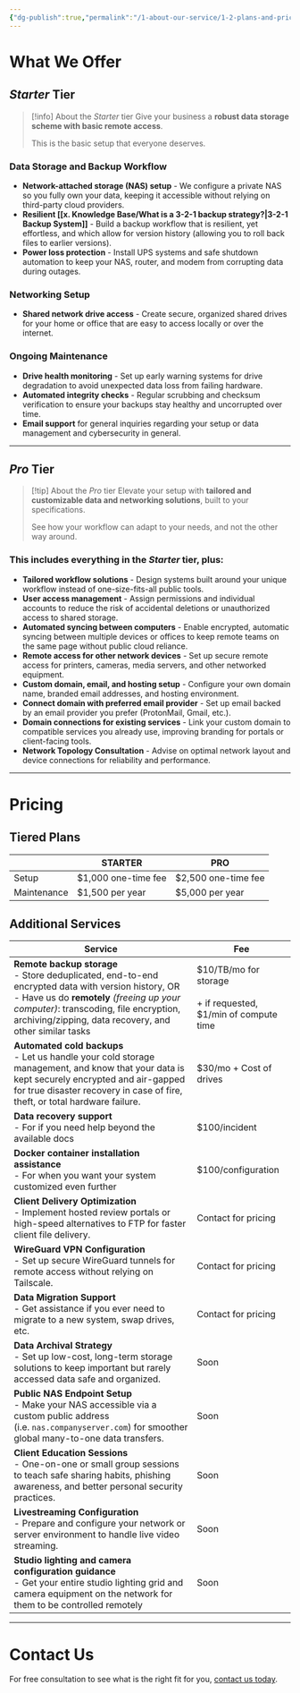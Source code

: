 ```yaml
---
{"dg-publish":true,"permalink":"/1-about-our-service/1-2-plans-and-pricing/"}
---
```


# What We Offer

## *Starter* Tier

> [!info] About the *Starter* tier
> Give your business a **robust data storage scheme with basic remote access**.
> 
> This is the basic setup that everyone deserves.

### Data Storage and Backup Workflow

- **Network-attached storage (NAS) setup** - We configure a private NAS so you fully own your data, keeping it accessible without relying on third-party cloud providers.
- **Resilient [[x. Knowledge Base/What is a 3-2-1 backup strategy?\|3-2-1 Backup System]]** - Build a backup workflow that is resilient, yet effortless, and which allow for version history (allowing you to roll back files to earlier versions).
- **Power loss protection** - Install UPS systems and safe shutdown automation to keep your NAS, router, and modem from corrupting data during outages.

### Networking Setup

- **Shared network drive access** - Create secure, organized shared drives for your home or office that are easy to access locally or over the internet.

### Ongoing Maintenance

- **Drive health monitoring** - Set up early warning systems for drive degradation to avoid unexpected data loss from failing hardware.
- **Automated integrity checks** - Regular scrubbing and checksum verification to ensure your backups stay healthy and uncorrupted over time.
- **Email support** for general inquiries regarding your setup or data management and cybersecurity in general.

---
## *Pro* Tier

> [!tip] About the *Pro* tier
> Elevate your setup with **tailored and customizable data and networking solutions**, built to your specifications.
> 
> See how your workflow can adapt to your needs, and not the other way around.

### This includes everything in the *Starter* tier, plus:

- **Tailored workflow solutions** - Design systems built around your unique workflow instead of one-size-fits-all public tools.
- **User access management** - Assign permissions and individual accounts to reduce the risk of accidental deletions or unauthorized access to shared storage.
- **Automated syncing between computers** - Enable encrypted, automatic syncing between multiple devices or offices to keep remote teams on the same page without public cloud reliance.
- **Remote access for other network devices** - Set up secure remote access for printers, cameras, media servers, and other networked equipment.
- **Custom domain, email, and hosting setup** - Configure your own domain name, branded email addresses, and hosting environment.
- **Connect domain with preferred email provider** - Set up email backed by an email provider you prefer (ProtonMail, Gmail, etc.).
- **Domain connections for existing services** - Link your custom domain to compatible services you already use, improving branding for portals or client-facing tools.
- **Network Topology Consultation** - Advise on optimal network layout and device connections for reliability and performance.

---
# Pricing

## Tiered Plans

|             | **STARTER**         | **PRO**             |
| ----------- | ------------------- | ------------------- |
| Setup       | $1,000 one-time fee | $2,500 one-time fee |
| Maintenance | $1,500 per year     | $5,000 per year     |

## Additional Services

| Service                                                                                                                                                                                                                                                      | Fee                                                                     |
| ------------------------------------------------------------------------------------------------------------------------------------------------------------------------------------------------------------------------------------------------------------ | ----------------------------------------------------------------------- |
| **Remote backup storage**  <br>- Store deduplicated, end-to-end encrypted data with version history, OR  <br>- Have us do **remotely** *(freeing up your computer)*: transcoding, file encryption, archiving/zipping, data recovery, and other similar tasks | $10/TB/mo for storage  <br>  <br>+ if requested, $1/min of compute time |
| **Automated cold backups**  <br>- Let us handle your cold storage management, and know that your data is kept securely encrypted and air-gapped for true disaster recovery in case of fire, theft, or total hardware failure.                                | $30/mo + Cost of drives                                                 |
| **Data recovery support**  <br>- For if you need help beyond the available docs                                                                                                                                                                              | $100/incident                                                           |
| **Docker container installation assistance**  <br>- For when you want your system customized even further                                                                                                                                                    | $100/configuration                                                      |
| **Client Delivery Optimization**<br>- Implement hosted review portals or high-speed alternatives to FTP for faster client file delivery.                                                                                                                     | Contact for pricing                                                     |
| **WireGuard VPN Configuration**<br>- Set up secure WireGuard tunnels for remote access without relying on Tailscale.                                                                                                                                         | Contact for pricing                                                     |
| **Data Migration Support**<br>- Get assistance if you ever need to migrate to a new system, swap drives, etc.                                                                                                                                                | Contact for pricing                                                     |
| **Data Archival Strategy**<br>- Set up low-cost, long-term storage solutions to keep important but rarely accessed data safe and organized.                                                                                                                  | Soon                                                                    |
| **Public NAS Endpoint Setup**<br>- Make your NAS accessible via a custom public address (i.e. `nas.companyserver.com`) for smoother global many-to-one data transfers.                                                                                       | Soon                                                                    |
| **Client Education Sessions**<br>- One-on-one or small group sessions to teach safe sharing habits, phishing awareness, and better personal security practices.                                                                                              | Soon                                                                    |
| **Livestreaming Configuration**<br>- Prepare and configure your network or server environment to handle live video streaming.                                                                                                                                | Soon                                                                    |
| **Studio lighting and camera configuration guidance**<br>- Get your entire studio lighting grid and camera equipment on the network for them to be controlled remotely                                                                                       | Soon                                                                    |

---
# Contact Us

For free consultation to see what is the right fit for you, [contact us today](mailto:contact@strayframes.com).